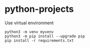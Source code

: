 # python-projects

Use virtual environment

```
python3 -m venv myvenv
python3 -m pip install --upgrade pip
pip install -r requirements.txt
```